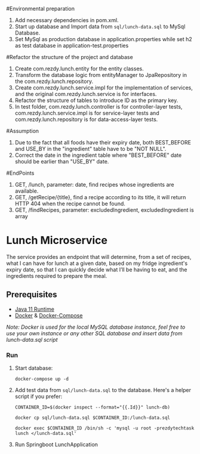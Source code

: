 #Environmental preparation
1. Add necessary dependencies in pom.xml.
2. Start up database and Import data from `sql/lunch-data.sql` to MySql Database.
3. Set MySql as production database in application.properties while set h2 as test database in application-test.properties

#Refactor the structure of the project and database
1. Create com.rezdy.lunch.entity for the entity classes.
2. Transform the database logic from entityManager to JpaRepository in the com.rezdy.lunch.repository.
3. Create com.rezdy.lunch.service.impl for the implementation of services, and the original com.rezdy.lunch.service is for interfaces.
4. Refactor the structure of tables to introduce ID as the primary key.
5. In test folder, com.rezdy.lunch.controller is for controller-layer tests, com.rezdy.lunch.service.impl is for service-layer tests
   and com.rezdy.lunch.repository is for data-access-layer tests.
   
#Assumption
1. Due to the fact that all foods have their expiry date, both BEST_BEFORE and USE_BY in the "ingredient" table have to be "NOT NULL".
2. Correct the date in the ingredient table where "BEST_BEFORE" date should be earlier than "USE_BY" date.
   
#EndPoints
1. GET, /lunch, parameter: date, find recipes whose ingredients are available. 
2. GET, /getRecipe/{title}, find a recipe according to its title, it will return HTTP 404 when the recipe cannot be found.
3. GET, /findRecipes, parameter: excludedIngredient, excludedIngredient is array





# Lunch Microservice

The service provides an endpoint that will determine, from a set of recipes, what I can have for lunch at a given date, based on my fridge ingredient's expiry date, so that I can quickly decide what I’ll be having to eat, and the ingredients required to prepare the meal.

## Prerequisites

* [Java 11 Runtime](https://www.oracle.com/java/technologies/javase-jdk11-downloads.html)
* [Docker](https://docs.docker.com/get-docker/) & [Docker-Compose](https://docs.docker.com/compose/install/)

*Note: Docker is used for the local MySQL database instance, feel free to use your own instance or any other SQL database and insert data from lunch-data.sql script* 


### Run

1. Start database:

    ```
    docker-compose up -d
    ```
   
2. Add test data from  `sql/lunch-data.sql` to the database. Here's a helper script if you prefer:


    ```
    CONTAINER_ID=$(docker inspect --format="{{.Id}}" lunch-db)
    ```
    
    ```
    docker cp sql/lunch-data.sql $CONTAINER_ID:/lunch-data.sql
    ```
    
    ```
    docker exec $CONTAINER_ID /bin/sh -c 'mysql -u root -prezdytechtask lunch </lunch-data.sql'
    ```
    
3. Run Springboot LunchApplication
